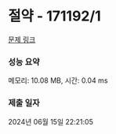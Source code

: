 # 절약 - 171192/1 

[문제 링크](https://level.goorm.io/exam/171192/%EC%A0%88%EC%95%BD/quiz/1) 

### 성능 요약

메모리: 10.08 MB, 시간: 0.04 ms

### 제출 일자

2024년 06월 15일 22:21:05

